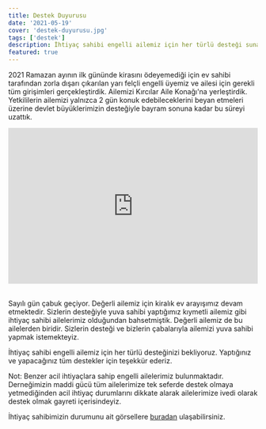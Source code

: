 ```yaml
---
title: Destek Duyurusu
date: '2021-05-19'
cover: 'destek-duyurusu.jpg'
tags: ['destek']
description: İhtiyaç sahibi engelli ailemiz için her türlü desteği sunan yardımseverlerimize teşekkür ederiz.
featured: true
---
```


2021 Ramazan ayının ilk gününde kirasını ödeyemediği için ev sahibi tarafından zorla dışarı çıkarılan yarı felçli engelli üyemiz ve ailesi için gerekli tüm girişimleri gerçekleştirdik. Ailemizi Kırcılar Aile Konağı'na yerleştirdik. Yetkililerin ailemizi yalnızca 2 gün konuk edebileceklerini beyan etmeleri üzerine devlet büyüklerimizin desteğiyle bayram sonuna kadar bu süreyi uzattık.

<iframe width="100%" height="315" src="https://www.youtube.com/embed/xjhNV9G0x2A" title="Bursa Engelliler Kültür Derneği" frameborder="0" allow="accelerometer; autoplay; clipboard-write; encrypted-media; gyroscope; picture-in-picture" allowfullscreen></iframe><br/><br/>

Sayılı gün çabuk geçiyor. Değerli ailemiz için kiralık ev arayışımız devam etmektedir. Sizlerin desteğiyle yuva sahibi yaptığımız kıymetli ailemiz gibi ihtiyaç sahibi ailelerimiz olduğundan bahsetmiştik. Değerli ailemiz de bu ailelerden biridir. Sizlerin desteği ve bizlerin çabalarıyla ailemizi yuva sahibi yapmak istemekteyiz.

İhtiyaç sahibi engelli ailemiz için her türlü desteğinizi bekliyoruz. Yaptığınız ve yapacağınız tüm destekler için teşekkür ederiz.

Not: Benzer acil ihtiyaçlara sahip engelli ailelerimiz bulunmaktadır. Derneğimizin maddi gücü tüm ailelerimize tek seferde destek olmaya yetmediğinden acil ihtiyaç durumlarını dikkate alarak ailelerimize ivedi olarak destek olmak gayreti içerisindeyiz.

İhtiyaç sahibimizin durumunu ait görsellere <a href="https://photos.app.goo.gl/bhUiHQQrZAc9UTkB" target="_blank" rel="noopener noreferrer">buradan</a> ulaşabilirsiniz.
